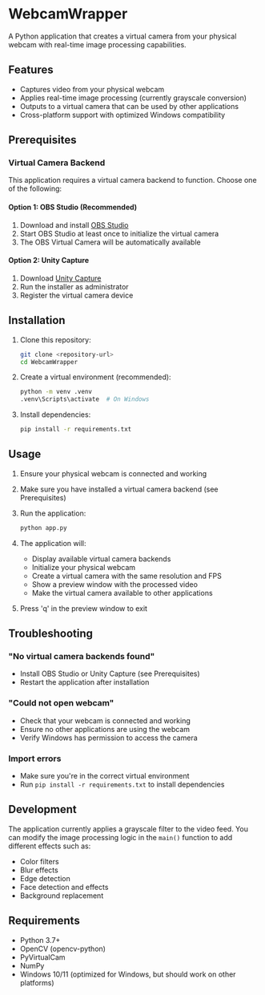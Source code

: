 # WebcamWrapper

A Python application that creates a virtual camera from your physical webcam with real-time image processing capabilities.

## Features

- Captures video from your physical webcam
- Applies real-time image processing (currently grayscale conversion)
- Outputs to a virtual camera that can be used by other applications
- Cross-platform support with optimized Windows compatibility

## Prerequisites

### Virtual Camera Backend

This application requires a virtual camera backend to function. Choose one of the following:

#### Option 1: OBS Studio (Recommended)
1. Download and install [OBS Studio](https://obsproject.com/)
2. Start OBS Studio at least once to initialize the virtual camera
3. The OBS Virtual Camera will be automatically available

#### Option 2: Unity Capture
1. Download [Unity Capture](https://github.com/schellingb/UnityCapture)
2. Run the installer as administrator
3. Register the virtual camera device

## Installation

1. Clone this repository:
   ```bash
   git clone <repository-url>
   cd WebcamWrapper
   ```

2. Create a virtual environment (recommended):
   ```bash
   python -m venv .venv
   .venv\Scripts\activate  # On Windows
   ```

3. Install dependencies:
   ```bash
   pip install -r requirements.txt
   ```

## Usage

1. Ensure your physical webcam is connected and working
2. Make sure you have installed a virtual camera backend (see Prerequisites)
3. Run the application:
   ```bash
   python app.py
   ```

4. The application will:
   - Display available virtual camera backends
   - Initialize your physical webcam
   - Create a virtual camera with the same resolution and FPS
   - Show a preview window with the processed video
   - Make the virtual camera available to other applications

5. Press 'q' in the preview window to exit

## Troubleshooting

### "No virtual camera backends found"
- Install OBS Studio or Unity Capture (see Prerequisites)
- Restart the application after installation

### "Could not open webcam"
- Check that your webcam is connected and working
- Ensure no other applications are using the webcam
- Verify Windows has permission to access the camera

### Import errors
- Make sure you're in the correct virtual environment
- Run `pip install -r requirements.txt` to install dependencies

## Development

The application currently applies a grayscale filter to the video feed. You can modify the image processing logic in the `main()` function to add different effects such as:

- Color filters
- Blur effects
- Edge detection
- Face detection and effects
- Background replacement

## Requirements

- Python 3.7+
- OpenCV (opencv-python)
- PyVirtualCam
- NumPy
- Windows 10/11 (optimized for Windows, but should work on other platforms)